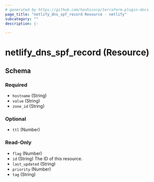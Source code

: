 ```yaml
---
# generated by https://github.com/hashicorp/terraform-plugin-docs
page_title: "netlify_dns_spf_record Resource - netlify"
subcategory: ""
description: |-
  
---
```


# netlify_dns_spf_record (Resource)





<!-- schema generated by tfplugindocs -->
## Schema

### Required

- `hostname` (String)
- `value` (String)
- `zone_id` (String)

### Optional

- `ttl` (Number)

### Read-Only

- `flag` (Number)
- `id` (String) The ID of this resource.
- `last_updated` (String)
- `priority` (Number)
- `tag` (String)
